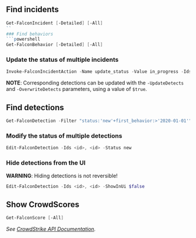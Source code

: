 ## Find incidents
```powershell
Get-FalconIncident [-Detailed] [-All]
``
### Find behaviors
```powershell
Get-FalconBehavior [-Detailed] [-All]
```

### Update the status of multiple incidents
```powershell
Invoke-FalconIncidentAction -Name update_status -Value in_progress -Ids <id>, <id>
```

**NOTE**: Corresponding detections can be updated with the `-UpdateDetects` and `-OverwriteDetects` parameters, using a value of `$true`.

## Find detections
```powershell
Get-FalconDetection -Filter "status:'new'+first_behavior:>'2020-01-01'" -Sort first_behavior.desc [-Detailed] [-All]
```

### Modify the status of multiple detections
```powershell
Edit-FalconDetection -Ids <id>, <id> -Status new
```

### Hide detections from the UI

**WARNING**: Hiding detections is not reversible!
```powershell
Edit-FalconDetection -Ids <id>, <id> -ShowInUi $false
```

## Show CrowdScores
```powershell
Get-FalconScore [-All]
```

_See [CrowdStrike API Documentation](https://falcon.crowdstrike.com/support/documentation/86/detections-monitoring-apis)._